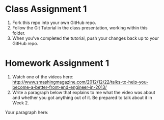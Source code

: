 # Class Assignment 1

1. Fork this repo into your own GitHub repo.
1. Follow the Git Tutorial in the class presentation, working within this folder.
1. When you've completed the tutorial, push your changes back up to your GitHub repo.

# Homework Assignment 1

1. Watch one of the videos here: http://www.smashingmagazine.com/2012/12/22/talks-to-help-you-become-a-better-front-end-engineer-in-2013/
1. Write a paragraph below that explains to me what the video was about and whether you got anything out of it. Be prepared to talk about it in Week 2.

Your paragraph here: